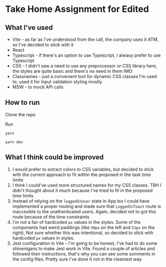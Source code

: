 # Take Home Assignment for Edited

## What I've used

- Vite - as far as I've understood from the call, the company uses it ATM, so I've decided to stick with it
- React
- Typescript - if there's an option to use Typescript, I alwasy prefer to use Typescript
- CSS - I didn't saw a need to use any preprocessor or CSS library here, the styles are quite basic and there's no need in them IMO
- Classnames - just a convenient tool for dynamic CSS classes I'm used to, used it for Input validation styling mostly
- MSW - to mock API calls

## How to run

Clone the repo

Run

```
yarn

yarn dev
```

## What I think could be improved

1. I would prefer to extract colors to CSS variables, but decided to stick with the current approach to fit within the proposed in the task time limits
2. I think I could've used more structured names for my CSS classes. TBH I didn't thought about it much because I've tried to fit in the proposed time limits
3. Instead of relying on the `loggedInUser` state in App.tsx I could have implemented a proper routing and made sure that `LoggedInToast` route is inaccesible to the unathenticated users. Again, decided not to got this route because of the time constraints
4. I'm not a fan of hardcoded `px` values in the styles. Some of the components had weird paddings (like `50px` on the left and `51px` on the right), Not sure whether this was intentional, so decided to stick with hardcoded `px` values in styles.
5. Jest configuration in Vite - I'm going to be honest, I've had to do some shinenigans to make Jest work in Vite. Found a couple of articles and followed their instructions, that's why you can see some somments in the config files. Pretty sure I've done it not in the cleaniest way
